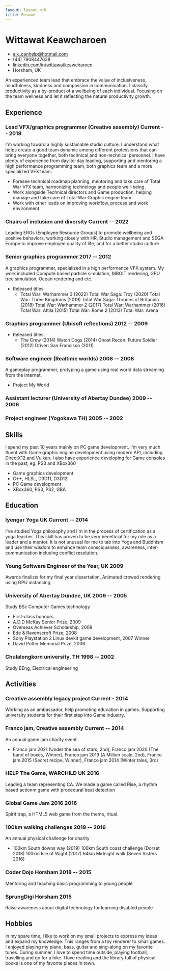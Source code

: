 ```yaml
---
layout: layout.njk
title: Resume
---
```


<!-- The (first) h1 will be used as the <title> of the HTML page -->
# Wittawat Keawcharoen

<!-- The unordered list immediately after the h1 will be formatted on a single
line. It is intended to be used for contact details -->
- <aik_canhelp@hotmail.com>
- (44) 7908447638
- [linkedin.com/in/wittawatkeawcharoen](http://www.linkedin.com/in/wittawatkeawcharoen)
- Horsham, UK

<!-- The paragraph after the h1 and ul and before the first h2 is optional. It
is intended to be used for a short summary. -->
An experienced team lead that embrace the value of inclusiveness, mindfulness, kindness and compassion in communication. 
I classify productivity as a by-product of a wellbeing of each individual. Focusing on the team wellness and let it reflecting the natural productivity growth.

## Experience
<!-- You have to wrap the "left" and "right" half of these headings in spans by
hand -->
### <span>Lead VFX/graphics programmer (Creative assembly)</span> <span>Current -- 2018</span>
I'm working toward a highly sustainable studio culture. I understand what helps create a good team dynamic among different professions that can bring everyone together, both technical and non-technical personnel. I have plenty of experience from day-to-day leading, supporting and mentoring a high performance programming team, both graphics team and a more specialized VFX team.

- Foresee technical roadmap planning, mentoring and take care of Total War VFX team, harmonizing technology and people well-being.
- Work alongside Technical directors and Game production, helping manage and take care of Total War Graphic engine team
- Work with other leads on improving workflow, process and work environment

### <span>Chairs of inclusion and diversity</span> <span>Current -- 2022</span>
Leading ERGs (Employee Resource Groups) to promote wellbeing and positive behaviors, working closely with HR, Studio management and SEGA Europe to improve employee quality of life, and for a better studio culture

### <span>Senior graphics programmer</span> <span>2017 -- 2012</span>
A graphics programmer, specialized in a high performance VFX system. My work included Compute based particle simulation, MBOIT rendering, GPU tree simulation, Ocean rendering and etc.

- Released titles:
  - Total War: Warhammer 3 (2022)
Total War Saga: Troy (2020)
Total War: Three Kingdoms (2019)
Total War Saga: Thrones of Britannia (2018) 
Total War: Warhammer 2 (2017)
Total War: Warhammer (2016)
Total War: Attila (2015)
Total War: Rome 2 (2013)
Total War: Arena

### <span>Graphics programmer (Ubisoft reflections)</span> <span>2012 -- 2009</span>
- Released titles:
  - The Crew (2014)
Watch Dogs (2014)
Ghost Recon: Future Soldier (2012)
Driver: San Francisco (2011)

### <span>Software engineer (Realtime worlds)</span> <span>2008 -- 2008</span>
A gameplay programmer, protyping a game using real world data streaming from the internet. 
- Project My World

### <span>Assistant lecturer (University of Abertay Dundee)</span> <span>2009 -- 2006</span>

### <span>Project engineer (Yogokawa TH)</span> <span>2005 -- 2002</span>

## Skills
I spend my past 10 years mainly on PC game development. I'm very much fluent with Game graphic engine development using modern API, including DirectX12 and Vulkan. I also have experience developing for Game consoles in the past, eg. PS3 and XBox360 
 - Game graphics development
 - C++, HLSL, D3D11, D3D12
 - PC Game development
 - XBox360, PS3, PS2, GBA

## Education

### <span>Iyengar Yoga UK</span> <span>Current -- 2014</span>
I've studied Yoga philosophy and I'm in the process of certification as a yoga teacher. This skill has proven to be very beneficial for my role as a leader and a mentor. It is not unusual for me to tab into Yoga and Buddhism and use their wisdom to enhance team consciousness, awareness, inter-communication including conflict resolution. 

### <span>Young Software Engineer of the Year, UK</span> <span>2009</span>
Awards finalists for my final year dissertation, Animated crowed rendering using GPU instancing

### <span>University of Abertay Dundee, UK</span> <span>2009 -- 2005</span>
Study BSc Computer Games technology

- First-class honours
- A.D.D McKay Senior Prize, 2009
- Overseas Achiever Scholarship, 2008
- Ede & Ravenscroft Prize, 2008
- Sony Playstation 2 Linux devkit game development, 2007 Winner
- David Potter Memorial Prize, 2006

### <span>Chulalongkorn university, TH</span> <span>1998 -- 2002</span>
Study BEng, Electrical engineering  
 
## Activities

### <span>Creative assembly legacy project</span> <span>Current - 2014</span>
Working as an ambassador, help promoting education in games. Supporting university students for their first step into Game industry.

### <span>Franco jam, Creative assembly</span> <span>Current -- 2014</span>
An annual game jam charity event 
- Franco jam 2021 (Under the sea of stars, 2nd), Franco jam 2020 (The band of boxes, Winner), Franco jam 2019 (A Million scale, 2nd), Franco jam 2015 (Secret recipe, Winner), Franco jam 2014 (Winter tales, 3rd)

### <span>HELP The Game, WARCHILD UK</span> <span>2016</span>
Leading a team representing CA. We made a game called Rise, a rhythm based actionm game with procedural beat detection

### <span>Global Game Jam 2016</span> <span>2016</span>
Spirit trap, a HTML5 web game from the theme, ritual.

### <span>100km walking challenges</span> <span>2019 -- 2016</span>
An annual physical challenge for charity
- 100km South downs way (2019)
100km South coast challenge (Dorset 2018)
100km Isle of Wight (2017)
64km Midnight walk (Seven Sisters 2016)

### <span>Coder Dojo Horsham</span> <span>2018 -- 2015</span>
Mentoring and teaching basic programming to young people

### <span>SprungDigi Horsham</span> <span>2015</span>
Raise awareness about digital technology for learning disabled people


## Hobbies
In my spare time, I like to work on my small projects to express my ideas and expand my knowledge. This ranges from a toy renderer to small games. I enjoyed playing my piano, bass, guitar and sing-along on my favorite tunes. During summer, I love to spend time outside, playing football, travelling and go for a hike. I love reading and the library full of physical books is one of my favorite places in town.
